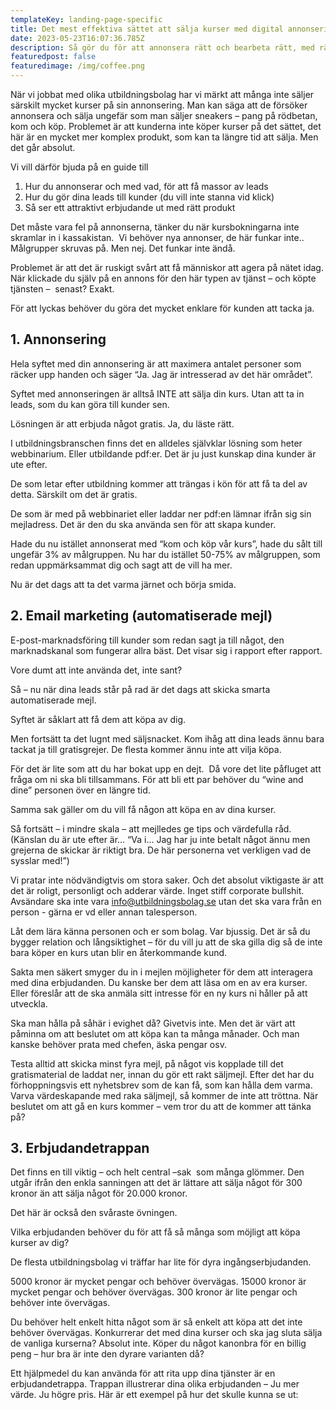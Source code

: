 ```yaml
---
templateKey: landing-page-specific
title: Det mest effektiva sättet att sälja kurser med digital annonsering
date: 2023-05-23T16:07:36.785Z
description: Så gör du för att annonsera rätt och bearbeta rätt, med rätt erbjudande
featuredpost: false
featuredimage: /img/coffee.png
---
```

När vi jobbat med olika utbildningsbolag har vi märkt att många inte säljer särskilt mycket kurser på sin annonsering. Man kan säga att de försöker annonsera och sälja ungefär som man säljer sneakers – pang på rödbetan, kom och köp. Problemet är att kunderna inte köper kurser på det sättet, det här är en mycket mer komplex produkt, som kan ta längre tid att sälja. Men det går absolut.



Vi vill därför bjuda på en guide till

1. Hur du annonserar och med vad, för att få massor av leads
2. Hur du gör dina leads till kunder (du vill inte stanna vid klick)
3. Så ser ett attraktivt erbjudande ut med rätt produkt



Det måste vara fel på annonserna, tänker du när kursbokningarna inte skramlar in i kassakistan.  Vi behöver nya annonser, de här funkar inte.. Målgrupper skruvas på. Men nej. Det funkar inte ändå.

Problemet är att det är ruskigt svårt att få människor att agera på nätet idag. När klickade du själv på en annons för den här typen av tjänst – och köpte tjänsten –  senast? Exakt.

För att lyckas behöver du göra det mycket enklare för kunden att tacka ja. 



## 1. Annonsering

Hela syftet med din annonsering är att maximera antalet personer som räcker upp handen och säger “Ja. Jag är intresserad av det här området”.

Syftet med annonseringen är alltså INTE att sälja din kurs. Utan att ta in leads, som du kan göra till kunder sen.

Lösningen är att erbjuda något gratis. Ja, du läste rätt.

I utbildningsbranschen finns det en alldeles självklar lösning som heter webbinarium. Eller utbildande pdf:er. Det är ju just kunskap dina kunder är ute efter. 

De som letar efter utbildning kommer att trängas i kön för att få ta del av detta. Särskilt om det är gratis. 

De som är med på webbinariet eller laddar ner pdf:en lämnar ifrån sig sin mejladress. Det är den du ska använda sen för att skapa kunder.

Hade du nu istället annonserat med “kom och köp vår kurs”, hade du sålt till ungefär 3% av målgruppen. Nu har du istället 50-75% av målgruppen, som redan uppmärksammat dig och sagt att de vill ha mer.

Nu är det dags att ta det varma järnet och börja smida.



## 2. Email marketing (automatiserade mejl)



E-post-marknadsföring till kunder som redan sagt ja till något, den marknadskanal som fungerar allra bäst. Det visar sig i rapport efter rapport.

Vore dumt att inte använda det, inte sant? 

Så – nu när dina leads står på rad är det dags att skicka smarta automatiserade mejl.

Syftet är såklart att få dem att köpa av dig.

Men fortsätt ta det lugnt med säljsnacket. Kom ihåg att dina leads ännu bara tackat ja till gratisgrejer. De flesta kommer ännu inte att vilja köpa.

För det är lite som att du har bokat upp en dejt.  Då vore det lite påfluget att fråga om ni ska bli tillsammans. För att bli ett par behöver du “wine and dine” personen över en längre tid.

Samma sak gäller om du vill få någon att köpa en av dina kurser.

Så fortsätt – i mindre skala – att mejlledes ge tips och värdefulla råd.  (Känslan du är ute efter är… “Va i… Jag har ju inte betalt något ännu men grejerna de skickar är riktigt bra. De här personerna vet verkligen vad de sysslar med!”)

Vi pratar inte nödvändigtvis om stora saker. Och det absolut viktigaste är att det är roligt, personligt och adderar värde. Inget stiff corporate bullshit. Avsändare ska inte vara [info@utbildningsbolag.se](mailto:info@utbildningsbolag.se) utan det ska vara från en person - gärna er vd eller annan talesperson. 

Låt dem lära känna personen och er som bolag. Var bjussig. Det är så du bygger relation och långsiktighet – för du vill ju att de ska gilla dig så de inte bara köper en kurs utan blir en återkommande kund.

Sakta men säkert smyger du in i mejlen möjligheter för dem att interagera med dina erbjudanden. Du kanske ber dem att läsa om en av era kurser. Eller föreslår att de ska anmäla sitt intresse för en ny kurs ni håller på att utveckla.

Ska man hålla på såhär i evighet då? Givetvis inte. Men det är värt att påminna om att beslutet om att köpa kan ta många månader. Och man kanske behöver prata med chefen, äska pengar osv.

Testa alltid att skicka minst fyra mejl, på något vis kopplade till det gratismaterial de laddat ner, innan du gör ett rakt säljmejl. Efter det har du förhoppningsvis ett nyhetsbrev som de kan få, som kan hålla dem varma. Varva värdeskapande med raka säljmejl, så kommer de inte att tröttna. När beslutet om att gå en kurs kommer – vem tror du att de kommer att tänka på?

## 3. Erbjudandetrappan



Det finns en till viktig – och helt central –sak  som många glömmer. Den utgår ifrån den enkla sanningen att det är lättare att sälja något för 300 kronor än att sälja något för 20.000 kronor.

Det här är också den svåraste övningen.

Vilka erbjudanden behöver du för att få så många som möjligt att köpa kurser av dig?

De flesta utbildningsbolag vi träffar har lite för dyra ingångserbjudanden. 

5000 kronor är mycket pengar och behöver övervägas. 15000 kronor är mycket pengar och behöver övervägas. 300 kronor är lite pengar och behöver inte övervägas.

Du behöver helt enkelt hitta något som är så enkelt att köpa att det inte behöver övervägas. Konkurrerar det med dina kurser och ska jag sluta sälja de vanliga kurserna? Absolut inte. Köper du något kanonbra för en billig peng – hur bra är inte den dyrare varianten då?

Ett hjälpmedel du kan använda för att rita upp dina tjänster är en erbjudandetrappa. Trappan illustrerar dina olika erbjudanden – Ju mer värde. Ju högre pris. Här är ett exempel på hur det skulle kunna se ut: